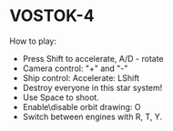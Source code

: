 # VOSTOK-4
How to play:
- Press Shift to accelerate, A/D - rotate
- Camera control: "+" and "-"
- Ship control: Accelerate: LShift
- Destroy everyone in this star system!
- Use Space to shoot.
- Enable\disable orbit drawing: O
- Switch between engines with R, T, Y.

